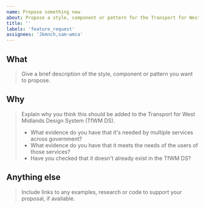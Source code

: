 ```yaml
---
name: Propose something new
about: Propose a style, component or pattern for the Transport for West Midlands Design System
title: ''
labels: 'feature_request'
assignees: 'Jkmnch,sam-wmca'
---
```


<!--
If you need help putting your proposal together, you can message Design Team using MS Teams.
-->

## What

> Give a brief description of the style, component or pattern you want to propose.

## Why

> Explain why you think this should be added to the Transport for West Midlands Design System (TfWM DS).
>
> - What evidence do you have that it's needed by multiple services across government?
> - What evidence do you have that it meets the needs of the users of those services?
> - Have you checked that it doesn't already exist in the TfWM DS?

## Anything else

> Include links to any examples, research or code to support your proposal, if available.

<!--
When you have submitted your proposal, it will automatically get sent to the backlog to be reviewed.
If this proposal is urgent, you should contact @Jkmnch or @sam-plane.
-->
